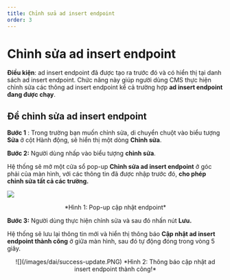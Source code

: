 ```yaml
---
title: Chỉnh sửa ad insert endpoint
order: 3
---
```


# Chỉnh sửa ad insert endpoint
**Điều kiện**: ad insert endpoint đã được tạo ra trước đó và có hiển thị tại danh sách ad insert endpoint. Chức năng này giúp người dùng CMS thực hiện chỉnh sửa các thông ad insert endpoint kể cả trường hợp **ad insert endpoint đang được chạy**.

 ## Để chỉnh sửa ad insert endpoint

 **Bước 1** : Trong trường bạn muốn chỉnh sửa, di chuyển chuột vào biểu tượng **Sửa** ở cột Hành động, sẽ hiển thị một dòng **Chỉnh sửa**.

 **Bước 2:** Người dùng nhấp vào biểu tượng **chỉnh sửa**.

 Hệ thống sẽ mở một cửa sổ pop-up **Chỉnh sửa ad insert endpoint**  ở góc phải của màn hình, với các thông tin đã được nhập trước đó, **cho phép chỉnh sửa tất cả các trường.**

 ![](/images/dai/pop-up-update-endpoint.PNG)

<center>
  *Hình 1: Pop-up cập nhật endpoint*
</center>

 **Bước 3:** Người dùng thực hiện chỉnh sửa và sau đó nhấn nút **Lưu.**

 Hệ thống sẽ lưu lại thông tin mới và hiển thị thông báo **Cập nhật ad insert endpoint thành công** ở giữa màn hình, sau đó tự động đóng trong vòng 5 giây. 

<center>
  ![](/images/dai/success-update.PNG) *Hình 2: Thông báo cập nhật ad insert endpoint thành công!*
</center>